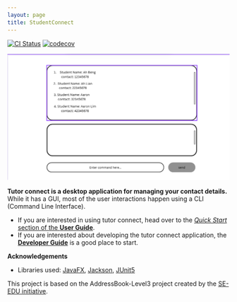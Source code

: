 ```yaml
---
layout: page
title: StudentConnect
---
```


[![CI Status](https://github.com/AY2526S1-CS2103T-F09-2/tp/actions/workflows/pages/pages-build-deployment/badge.svg)](https://github.com/AY2526S1-CS2103T-F09-2/tp/actions/workflows/pages/pages-build-deployment)
[![codecov](https://codecov.io/gh/se-edu/addressbook-level3/branch/master/graph/badge.svg)](https://codecov.io/gh/se-edu/addressbook-level3)

![Ui](images/Ui.png)

**Tutor connect is a desktop application for managing your contact details.** While it has a GUI, most of the user interactions happen using a CLI (Command Line Interface).


* If you are interested in using tutor connect, head over to the [_Quick Start_ section of the **User Guide**](UserGuide.html#quick-start).
* If you are interested about developing the tutor connect application, the [**Developer Guide**](DeveloperGuide.html) is a good place to start.


**Acknowledgements**

* Libraries used: [JavaFX](https://openjfx.io/), [Jackson](https://github.com/FasterXML/jackson), [JUnit5](https://github.com/junit-team/junit5)

This project is based on the AddressBook-Level3 project created by the [SE-EDU initiative](https://se-education.org).